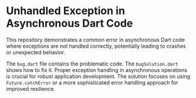 # Unhandled Exception in Asynchronous Dart Code

This repository demonstrates a common error in asynchronous Dart code where exceptions are not handled correctly, potentially leading to crashes or unexpected behavior.

The `bug.dart` file contains the problematic code. The `bugSolution.dart` shows how to fix it.  Proper exception handling in asynchronous operations is crucial for robust application development.  The solution focuses on using `Future.catchError` or a more sophisticated error handling approach for improved resilience.